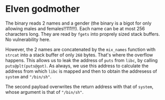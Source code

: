 # Elven godmother
The binary reads 2 names and a gender (the binary is a bigot for only allowing males and females!!111!!!).
Each name can be at most 256 characters long.
They are read by `fgets` into proprely sized stack buffers.
No vulnerability here.

However, the 2 names are concatenated by the `mix_names` function with `strcat` into a stack buffer of only `268` bytes.
That's where the overflow happens.
This allows us to leak the address of `puts` from `libc`, by calling `puts@plt(puts@got)`.
As always, we use this address to calculate the address from which `libc` is mapped and then to obtain the addresess of `system` and `"/bin/sh"`.

The second payload overwrites the return address with that of `system`, whose argument is that of `"/bin/sh"`.
